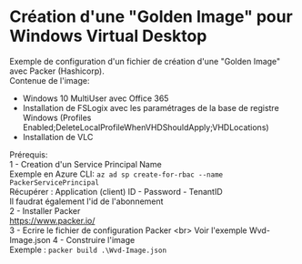 # Création d'une "Golden Image" pour Windows Virtual Desktop
Exemple de configuration d'un fichier de création d'une "Golden Image" avec Packer (Hashicorp).<br/>
Contenue de l'image:<br/>
- Windows 10 MultiUser avec Office 365
- Installation de FSLogix avec les paramétrages de la base de registre Windows (Profiles Enabled;DeleteLocalProfileWhenVHDShouldApply;VHDLocations)
- Installation de VLC

Prérequis: <br/>
1 - Creation d'un Service Principal Name<br/>
Exemple en Azure CLI: ``az ad sp create-for-rbac --name PackerServicePrincipal``<br/>
Récupérer : Application (client) ID - Password - TenantID<br/>
Il faudrat également l'id de l'abonnement<br/>
2 - Installer Packer<br/>
https://www.packer.io/<br/>
3 - Ecrire le fichier de configuration Packer <br\>
Voir l'exemple Wvd-Image.json
4 - Construire l'image <br/>
Exemple : ``packer build .\Wvd-Image.json`` <br/>




